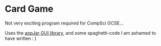 # Card Game
Not very exciting program required for CompSci GCSE...

Uses the [appJar GUI library](https://github.com/jarvisteach/appJar), and some spaghetti-code I am ashamed to have written : )
